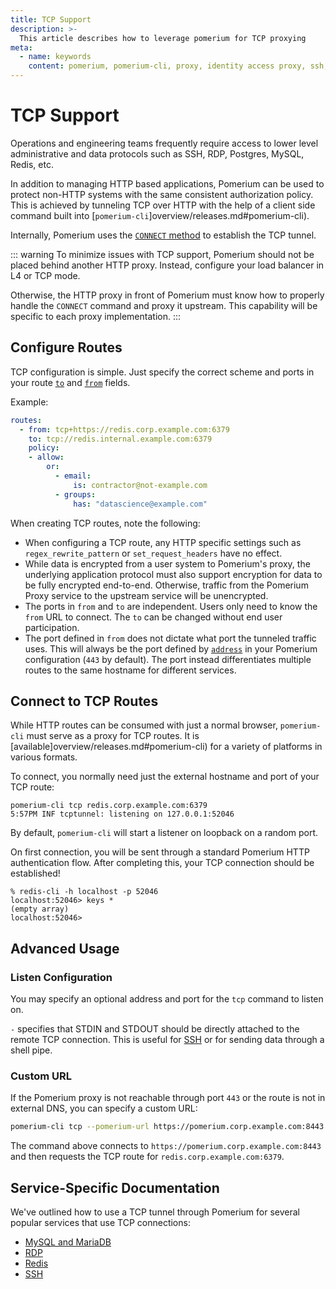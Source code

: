 ```yaml
---
title: TCP Support
description: >-
  This article describes how to leverage pomerium for TCP proxying
meta:
  - name: keywords
    content: pomerium, pomerium-cli, proxy, identity access proxy, ssh, tcp, postgres, database, redis, mysql, application, non http, tunnel
---
```


# TCP Support

Operations and engineering teams frequently require access to lower level administrative and data protocols such as SSH, RDP, Postgres, MySQL, Redis, etc.

In addition to managing HTTP based applications, Pomerium can be used to protect non-HTTP systems with the same consistent authorization policy. This is achieved by tunneling TCP over HTTP with the help of a client side command built into [`pomerium-cli`]overview/releases.md#pomerium-cli).


Internally, Pomerium uses the [`CONNECT` method](https://developer.mozilla.org/en-US/docs/Web/HTTP/Methods/CONNECT) to establish the TCP tunnel.

::: warning
To minimize issues with TCP support, Pomerium should not be placed behind another HTTP proxy.  Instead, configure your load balancer in L4 or TCP mode.

Otherwise, the HTTP proxy in front of Pomerium must know how to properly handle the `CONNECT` command and proxy it upstream.  This capability will be specific to each proxy implementation.
:::

## Configure Routes

TCP configuration is simple. Just specify the correct scheme and ports in your route [`to`](/reference/readme.md#to) and [`from`](/reference/readme.md#from) fields.

Example:
```yaml
routes:
  - from: tcp+https://redis.corp.example.com:6379
    to: tcp://redis.internal.example.com:6379
    policy:
    - allow:
        or:
          - email:
              is: contractor@not-example.com
          - groups:
              has: "datascience@example.com"
```

When creating TCP routes, note the following:

- When configuring a TCP route, any HTTP specific settings such as `regex_rewrite_pattern` or `set_request_headers` have no effect.
- While data is encrypted from a user system to Pomerium's proxy, the underlying application protocol must also support encryption for data to be fully encrypted end-to-end. Otherwise, traffic from the Pomerium Proxy service to the upstream service will be unencrypted.
- The ports in `from` and `to` are independent.  Users only need to know the `from` URL to connect.  The `to` can be changed without end user participation.
- The port defined in `from` does not dictate what port the tunneled traffic uses. This will always be the port defined by [`address`](/reference/readme.md#address) in your Pomerium configuration (`443` by default). The port instead differentiates multiple routes to the same hostname for different services.

## Connect to TCP Routes

While HTTP routes can be consumed with just a normal browser, `pomerium-cli` must serve as a proxy for TCP routes.  It is [available]overview/releases.md#pomerium-cli) for a variety of platforms in various formats.

To connect, you normally need just the external hostname and port of your TCP route:

```bash{1}
pomerium-cli tcp redis.corp.example.com:6379
5:57PM INF tcptunnel: listening on 127.0.0.1:52046
```

By default, `pomerium-cli` will start a listener on loopback on a random port.

On first connection, you will be sent through a standard Pomerium HTTP authentication flow.  After completing this, your TCP connection should be established!

```bash{1}
% redis-cli -h localhost -p 52046
localhost:52046> keys *
(empty array)
localhost:52046>
```

## Advanced Usage

### Listen Configuration

You may specify an optional address and port for the `tcp` command to listen on.

`-` specifies that STDIN and STDOUT should be directly attached to the remote TCP connection.  This is useful for [SSH](/tcp/ssh.md#tunnel-and-connect-simultaneously) or for sending data through a shell pipe.

### Custom URL

If the Pomerium proxy is not reachable through port `443` or the route is not in external DNS, you can specify a custom URL:

```bash
pomerium-cli tcp --pomerium-url https://pomerium.corp.example.com:8443 redis.corp.example.com:6379
```

The command above connects to `https://pomerium.corp.example.com:8443` and then requests the TCP route for `redis.corp.example.com:6379`.

## Service-Specific Documentation

We've outlined how to use a TCP tunnel through Pomerium for several popular services that use TCP connections:

- [MySQL and MariaDB](./mysql.md)
- [RDP](./rdp.md)
- [Redis](./redis.md)
- [SSH](./ssh.md)
